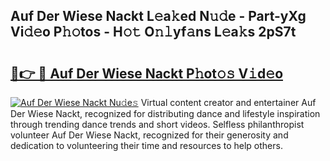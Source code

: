 ## Auf Der Wiese Nackt L𝚎a𝚔ed N𝚞𝚍e - Part-yXg Vi𝚍𝚎o P𝚑𝚘tos - H𝚘𝚝 O𝚗𝚕yf𝚊ns L𝚎a𝚔s 2pS7t

# <h2><a href="http://kf2438f.oniu.top/?m=Auf+Der+Wiese+Nackt">🔗👉 🔴 Auf Der Wiese Nackt P𝚑ot𝚘𝚜 V𝚒d𝚎o</a></h2>

[![Auf Der Wiese Nackt Nu𝚍e𝚜](https://i.imgur.com/0qMVB7G.gif)](http://kf2438f.oniu.top/?m=Auf+Der+Wiese+Nackt)
Virtual content creator and entertainer Auf Der Wiese Nackt, recognized for distributing dance and lifestyle inspiration through trending dance trends and short videos. Selfless philanthropist volunteer Auf Der Wiese Nackt, recognized for their generosity and dedication to volunteering their time and resources to help others.  
